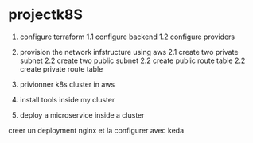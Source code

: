 # projectk8S
1. configure terraform
1.1 configure backend 
1.2 configure providers
2. provision the network  infstructure using aws 
2.1 create two private subnet
2.2 create two public subnet
2.2 create public route table
2.2 create private route table
3. privionner k8s cluster in aws 
4. install  tools inside my cluster

5. deploy a microservice inside a cluster


creer un deployment nginx et la configurer  avec keda 

